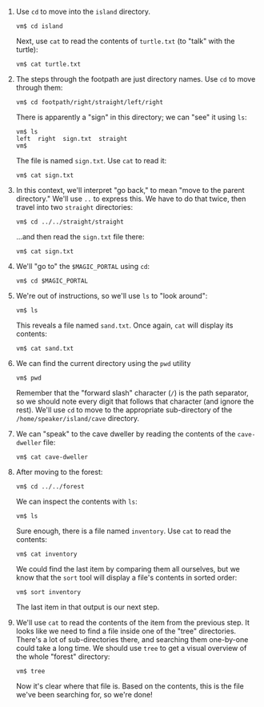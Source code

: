 1. Use `cd` to move into the `island` directory.

       vm$ cd island

   Next, use `cat` to read the contents of `turtle.txt` (to "talk" with the
   turtle):

       vm$ cat turtle.txt

2. The steps through the footpath are just directory names. Use `cd` to move
   through them:

       vm$ cd footpath/right/straight/left/right

   There is apparently a "sign" in this directory; we can "see" it using `ls`:

       vm$ ls
       left  right  sign.txt  straight
       vm$

   The file is named `sign.txt`. Use `cat` to read it:

       vm$ cat sign.txt

3. In this context, we'll interpret "go back," to mean "move to the parent
   directory." We'll use `..` to express this. We have to do that twice, then
   travel into two `straight` directories:

       vm$ cd ../../straight/straight

   ...and then read the `sign.txt` file there:

       vm$ cat sign.txt

3. We'll "go to" the `$MAGIC_PORTAL` using `cd`:

       vm$ cd $MAGIC_PORTAL

4. We're out of instructions, so we'll use `ls` to "look around":

       vm$ ls

   This reveals a file named `sand.txt`. Once again, `cat` will display its
   contents:

       vm$ cat sand.txt

5. We can find the current directory using the `pwd` utility

       vm$ pwd

   Remember that the "forward slash" character (`/`) is the path separator,
   so we should note every digit that follows that character (and ignore the
   rest). We'll use `cd` to move to the appropriate sub-directory of the
   `/home/speaker/island/cave` directory.

6. We can "speak" to the cave dweller by reading the contents of the
   `cave-dweller` file:

       vm$ cat cave-dweller

7. After moving to the forest:

       vm$ cd ../../forest

   We can inspect the contents with `ls`:

       vm$ ls

   Sure enough, there is a file named `inventory`. Use `cat` to read the
   contents:

       vm$ cat inventory

   We could find the last item by comparing them all ourselves, but we know
   that the `sort` tool will display a file's contents in sorted order:

       vm$ sort inventory

   The last item in that output is our next step.

8. We'll use `cat` to read the contents of the item from the previous step.
   It looks like we need to find a file inside one of the "tree" directories.
   There's a lot of sub-directories there, and searching them one-by-one could
   take a long time. We should use `tree` to get a visual overview of the whole
   "forest" directory:

       vm$ tree

   Now it's clear where that file is. Based on the contents, this is the file
   we've been searching for, so we're done!
